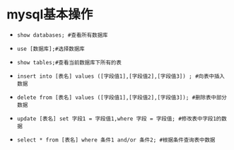 # mysql基本操作

- ```mysql
  show databases; #查看所有数据库
  ```

- ```mysql
  use [数据库];#选择数据库
  ```

- ```mysql
  show tables;#查看当前数据库下所有的表
  ```

- ```mysql
  insert into [表名] values ([字段值1],[字段值2],[字段值3]) ; #向表中插入数据
  ```

- ```mysql 
  delete from [表名] values ([字段值1],[字段值2],[字段值3]); #删除表中部分数据
  ```

- ```mysql 
  update [表名] set 字段1 = 字段值1,where 字段 = 字段值; #修改表中字段1的数据
  ```

- ```mysql
  select * from [表名] where 条件1 and/or 条件2; #根据条件查询表中数据
  ```

  